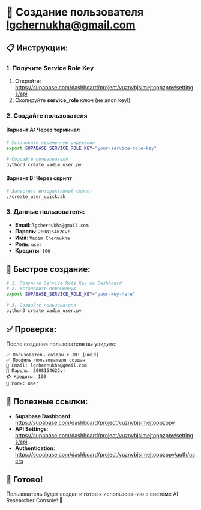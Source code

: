 # 🔐 Создание пользователя lgchernukha@gmail.com

## 📋 **Инструкции:**

### 1. **Получите Service Role Key**
1. Откройте: https://supabase.com/dashboard/project/vuznvbjsimejtoppzppv/settings/api
2. Скопируйте **service_role** ключ (не anon key!)

### 2. **Создайте пользователя**

#### Вариант A: Через терминал
```bash
# Установите переменную окружения
export SUPABASE_SERVICE_ROLE_KEY="your-service-role-key"

# Создайте пользователя
python3 create_vadim_user.py
```

#### Вариант B: Через скрипт
```bash
# Запустите интерактивный скрипт
./create_user_quick.sh
```

### 3. **Данные пользователя:**
- **Email**: `lgchernukha@gmail.com`
- **Пароль**: `200815462Cv!`
- **Имя**: `Vadim Chernukha`
- **Роль**: `user`
- **Кредиты**: `100`

## 🚀 **Быстрое создание:**

```bash
# 1. Получите Service Role Key из Dashboard
# 2. Установите переменную
export SUPABASE_SERVICE_ROLE_KEY="your-key-here"

# 3. Создайте пользователя
python3 create_vadim_user.py
```

## ✅ **Проверка:**

После создания пользователя вы увидите:
```
✅ Пользователь создан с ID: [uuid]
✅ Профиль пользователя создан
📧 Email: lgchernukha@gmail.com
🔑 Пароль: 200815462Cv!
💳 Кредиты: 100
👑 Роль: user
```

## 🔗 **Полезные ссылки:**

- **Supabase Dashboard**: https://supabase.com/dashboard/project/vuznvbjsimejtoppzppv
- **API Settings**: https://supabase.com/dashboard/project/vuznvbjsimejtoppzppv/settings/api
- **Authentication**: https://supabase.com/dashboard/project/vuznvbjsimejtoppzppv/auth/users

## 🎯 **Готово!**

Пользователь будет создан и готов к использованию в системе AI Researcher Console! 🎉
